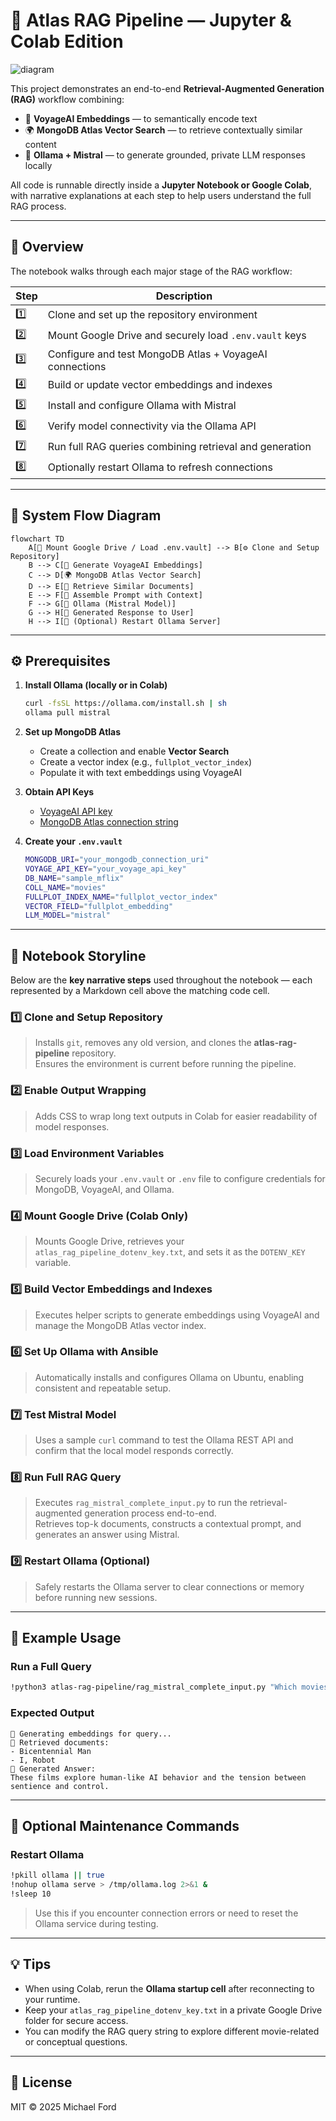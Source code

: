 # 🧩 Atlas RAG Pipeline — Jupyter & Colab Edition

![diagram](docs/atlas_rag_pipeline.png)

This project demonstrates an end-to-end **Retrieval-Augmented Generation (RAG)** workflow combining:

- 🧬 **VoyageAI Embeddings** — to semantically encode text  
- 🌍 **MongoDB Atlas Vector Search** — to retrieve contextually similar content  
- 🤖 **Ollama + Mistral** — to generate grounded, private LLM responses locally  

All code is runnable directly inside a **Jupyter Notebook or Google Colab**, with narrative explanations at each step to help users understand the full RAG process.

---

## 🚀 Overview

The notebook walks through each major stage of the RAG workflow:

| Step | Description |
|------|--------------|
| 1️⃣ | Clone and set up the repository environment |
| 2️⃣ | Mount Google Drive and securely load `.env.vault` keys |
| 3️⃣ | Configure and test MongoDB Atlas + VoyageAI connections |
| 4️⃣ | Build or update vector embeddings and indexes |
| 5️⃣ | Install and configure Ollama with Mistral |
| 6️⃣ | Verify model connectivity via the Ollama API |
| 7️⃣ | Run full RAG queries combining retrieval and generation |
| 8️⃣ | Optionally restart Ollama to refresh connections |

---

## 🧭 System Flow Diagram

```mermaid
flowchart TD
    A[🔑 Mount Google Drive / Load .env.vault] --> B[⚙️ Clone and Setup Repository]
    B --> C[🧮 Generate VoyageAI Embeddings]
    C --> D[🌍 MongoDB Atlas Vector Search]
    D --> E[📄 Retrieve Similar Documents]
    E --> F[🧱 Assemble Prompt with Context]
    F --> G[🤖 Ollama (Mistral Model)]
    G --> H[💬 Generated Response to User]
    H --> I[🔄 (Optional) Restart Ollama Server]
```

---

## ⚙️ Prerequisites

1. **Install Ollama (locally or in Colab)**
   ```bash
   curl -fsSL https://ollama.com/install.sh | sh
   ollama pull mistral
   ```

2. **Set up MongoDB Atlas**
   - Create a collection and enable **Vector Search**  
   - Create a vector index (e.g., `fullplot_vector_index`)  
   - Populate it with text embeddings using VoyageAI  

3. **Obtain API Keys**
   - [VoyageAI API key](https://voyageai.com)  
   - [MongoDB Atlas connection string](https://cloud.mongodb.com)

4. **Create your `.env.vault`**
   ```bash
   MONGODB_URI="your_mongodb_connection_uri"
   VOYAGE_API_KEY="your_voyage_api_key"
   DB_NAME="sample_mflix"
   COLL_NAME="movies"
   FULLPLOT_INDEX_NAME="fullplot_vector_index"
   VECTOR_FIELD="fullplot_embedding"
   LLM_MODEL="mistral"
   ```

---

## 🧩 Notebook Storyline

Below are the **key narrative steps** used throughout the notebook — each represented by a Markdown cell above the matching code cell.

### 1️⃣ Clone and Setup Repository
> Installs `git`, removes any old version, and clones the **atlas-rag-pipeline** repository.  
> Ensures the environment is current before running the pipeline.

### 2️⃣ Enable Output Wrapping
> Adds CSS to wrap long text outputs in Colab for easier readability of model responses.

### 3️⃣ Load Environment Variables
> Securely loads your `.env.vault` or `.env` file to configure credentials for MongoDB, VoyageAI, and Ollama.

### 4️⃣ Mount Google Drive (Colab Only)
> Mounts Google Drive, retrieves your `atlas_rag_pipeline_dotenv_key.txt`, and sets it as the `DOTENV_KEY` variable.

### 5️⃣ Build Vector Embeddings and Indexes
> Executes helper scripts to generate embeddings using VoyageAI and manage the MongoDB Atlas vector index.

### 6️⃣ Set Up Ollama with Ansible
> Automatically installs and configures Ollama on Ubuntu, enabling consistent and repeatable setup.

### 7️⃣ Test Mistral Model
> Uses a sample `curl` command to test the Ollama REST API and confirm that the local model responds correctly.

### 8️⃣ Run Full RAG Query
> Executes `rag_mistral_complete_input.py` to run the retrieval-augmented generation process end-to-end.  
> Retrieves top-k documents, constructs a contextual prompt, and generates an answer using Mistral.

### 9️⃣ Restart Ollama (Optional)
> Safely restarts the Ollama server to clear connections or memory before running new sessions.

---

## 🧠 Example Usage

### **Run a Full Query**
```bash
!python3 atlas-rag-pipeline/rag_mistral_complete_input.py "Which movies feature artificial intelligence or sentient robots?"
```

### **Expected Output**
```
🔎 Generating embeddings for query...
🧠 Retrieved documents:
- Bicentennial Man
- I, Robot
💬 Generated Answer:
These films explore human-like AI behavior and the tension between sentience and control.
```

---

## 🧩 Optional Maintenance Commands

### **Restart Ollama**
```bash
!pkill ollama || true
!nohup ollama serve > /tmp/ollama.log 2>&1 &
!sleep 10
```

> Use this if you encounter connection errors or need to reset the Ollama service during testing.

---

## 💡 Tips

- When using Colab, rerun the **Ollama startup cell** after reconnecting to your runtime.  
- Keep your `atlas_rag_pipeline_dotenv_key.txt` in a private Google Drive folder for secure access.  
- You can modify the RAG query string to explore different movie-related or conceptual questions.

---

## 📜 License

MIT © 2025 Michael Ford
